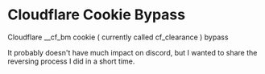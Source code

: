 # Cloudflare Cookie Bypass
Cloudflare __cf_bm cookie ( currently called cf_clearance ) bypass

It probably doesn't have much impact on discord, but I wanted to share the reversing process I did in a short time.